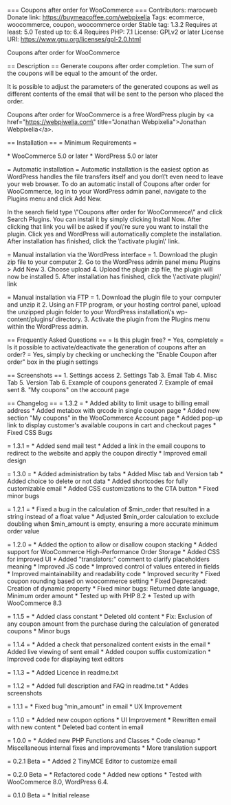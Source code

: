 === Coupons after order for WooCommerce === Contributors: marocweb
Donate link: https://buymeacoffee.com/webpixelia Tags: ecommerce,
woocommerce, coupon, woocommerce order Stable tag: 1.3.2 Requires at
least: 5.0 Tested up to: 6.4 Requires PHP: 7.1 License: GPLv2 or later
License URI: https://www.gnu.org/licenses/gpl-2.0.html

Coupons after order for WooCommerce

== Description == Generate coupons after order completion. The sum of
the coupons will be equal to the amount of the order.

It is possible to adjust the parameters of the generated coupons as well
as different contents of the email that will be sent to the person who
placed the order.

Coupons after order for WooCommerce is a free WordPress plugin by \<a
href=\"https://webpiwelia.com\" title=\"Jonathan Webpixelia\"\>Jonathan
Webpixelia\</a\>.

== Installation == = Minimum Requirements =

\* WooCommerce 5.0 or later \* WordPress 5.0 or later

= Automatic installation = Automatic installation is the easiest option
as WordPress handles the file transfers itself and you don\\\'t even
need to leave your web browser. To do an automatic install of Coupons
after order for WooCommerce, log in to your WordPress admin panel,
navigate to the Plugins menu and click Add New.

In the search field type \\\"Coupons after order for WooCommerce\\\" and
click Search Plugins. You can install it by simply clicking Install Now.
After clicking that link you will be asked if you\\\'re sure you want to
install the plugin. Click yes and WordPress will automatically complete
the installation. After installation has finished, click the
\\\'activate plugin\\\' link.

= Manual installation via the WordPress interface = 1. Download the
plugin zip file to your computer 2. Go to the WordPress admin panel menu
Plugins \> Add New 3. Choose upload 4. Upload the plugin zip file, the
plugin will now be installed 5. After installation has finished, click
the \\\'activate plugin\\\' link

= Manual installation via FTP = 1. Download the plugin file to your
computer and unzip it 2. Using an FTP program, or your hosting control
panel, upload the unzipped plugin folder to your WordPress
installation\\\'s wp-content/plugins/ directory. 3. Activate the plugin
from the Plugins menu within the WordPress admin.

== Frequently Asked Questions == = Is this plugin free? = Yes,
completely = Is it possible to activate/deactivate the generation of
coupons after an order? = Yes, simply by checking or unchecking the
"Enable Coupon after order" box in the plugin settings

== Screenshots == 1. Settings access 2. Settings Tab 3. Email Tab 4.
Misc Tab 5. Version Tab 6. Example of coupons generated 7. Example of
email sent 8. \"My coupons\" on the account page

== Changelog == = 1.3.2 = \* Added ability to limit usage to billing
email address \* Added metabox with qrcode in single coupon page \*
Added new section \"My coupons\" in the WooCommerce Account page \*
Added pop-up link to display customer\'s available coupons in cart and
checkout pages \* Fixed CSS Bugs

= 1.3.1 = \* Added send mail test \* Added a link in the email coupons
to redirect to the website and apply the coupon directly \* Improved
email design

= 1.3.0 = \* Added administration by tabs \* Added Misc tab and Version
tab \* Added choice to delete or not data \* Added shortcodes for fully
customizable email \* Added CSS customizations to the CTA button \*
Fixed minor bugs

= 1.2.1 = \* Fixed a bug in the calculation of \$min_order that resulted
in a string instead of a float value \* Adjusted \$min_order calculation
to exclude doubling when \$min_amount is empty, ensuring a more accurate
minimum order value

= 1.2.0 = \* Added the option to allow or disallow coupon stacking \*
Added support for WooCommerce High-Performance Order Storage \* Added
CSS for improved UI \* Added \"translators:\" comment to clarify
placeholders meaning \* Improved JS code \* Improved control of values
entered in fields \* Improved maintainability and readability code \*
Improved security \* Fixed coupon rounding based on woocommerce setting
\* Fixed Deprecated: Creation of dynamic property \* Fixed minor bugs:
Returned date language, Minimum order amount \* Tested up with PHP 8.2
\* Tested up with WooCommerce 8.3

= 1.1.5 = \* Added class constant \* Deleted old content \* Fix:
Exclusion of any coupon amount from the purchase during the calculation
of generated coupons \* Minor bugs

= 1.1.4 = \* Added a check that personalized content exists in the email
\* Added live viewing of sent email \* Added coupon suffix customization
\* Improved code for displaying text editors

= 1.1.3 = \* Added Licence in readme.txt

= 1.1.2 = \* Added full description and FAQ in readme.txt \* Addes
screenshots

= 1.1.1 = \* Fixed bug \"min_amount\" in email \* UX Improvement

= 1.1.0 = \* Added new coupon options \* UI Improvement \* Rewritten
email with new content \* Deleted bad content in email

= 1.0.0 = \* Added new PHP Functions and Classes \* Code cleanup \*
Miscellaneous internal fixes and improvements \* More translation
support

= 0.2.1 Beta = \* Added 2 TinyMCE Editor to customize email

= 0.2.0 Beta = \* Refactored code \* Added new options \* Tested with
WooCommerce 8.0, WordPress 6.4.

= 0.1.0 Beta = \* Initial release
